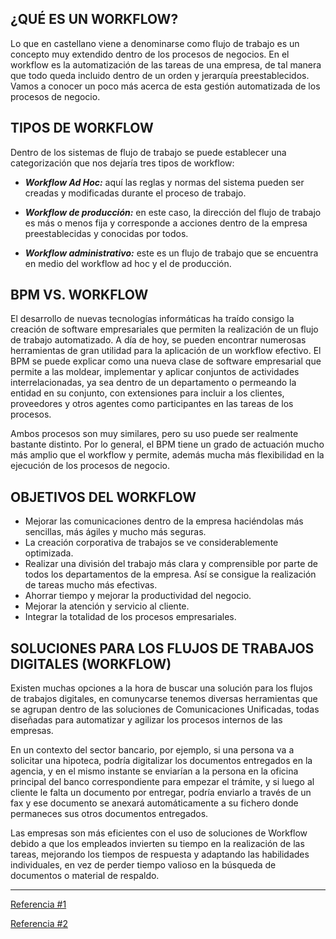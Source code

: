  **¿QUÉ ES UN WORKFLOW?**
 -
 Lo que en castellano viene a denominarse como flujo de trabajo es un concepto muy extendido dentro de los procesos de negocios. En el workflow es la automatización de las tareas de una empresa, de tal manera que todo queda incluido dentro de un orden y jerarquía preestablecidos. Vamos a conocer un poco más acerca de esta gestión automatizada de los procesos de negocio.

 **TIPOS DE WORKFLOW**
 -
 Dentro de los sistemas de flujo de trabajo se puede establecer una categorización que nos dejaría tres tipos de workflow:

* ***Workflow Ad Hoc:*** aquí las reglas y normas del sistema pueden ser creadas y modificadas durante el proceso de trabajo.

* ***Workflow de producción:*** en este caso, la dirección del flujo de trabajo es más o menos fija y corresponde a acciones dentro de la empresa preestablecidas y conocidas por todos.
* ***Workflow administrativo:*** este es un flujo de trabajo que se encuentra en medio del workflow ad hoc y el de producción.

**BPM VS. WORKFLOW**
-
El desarrollo de nuevas tecnologías informáticas ha traído consigo la creación de software empresariales que permiten la realización de un flujo de trabajo automatizado. A día de hoy, se pueden encontrar numerosas herramientas de gran utilidad para la aplicación de un workflow efectivo.
El BPM se puede explicar como una nueva clase de software empresarial que permite a las moldear, implementar y aplicar conjuntos de actividades interrelacionadas, ya sea dentro de un departamento o permeando la entidad en su conjunto, con extensiones para incluir a los clientes, proveedores y otros agentes como participantes en las tareas de los procesos.

Ambos procesos son muy similares, pero su uso puede ser realmente bastante distinto. Por lo general, el BPM tiene un grado de actuación mucho más amplio que el workflow y permite, además mucha más flexibilidad en la ejecución de los procesos de negocio.

**OBJETIVOS DEL WORKFLOW**
-
* Mejorar las comunicaciones dentro de la empresa haciéndolas más sencillas, más ágiles y mucho más seguras.
* La creación corporativa de trabajos se ve considerablemente optimizada.
* Realizar una división del trabajo más clara y comprensible por parte de todos los departamentos de la empresa. Así se consigue la realización de tareas mucho más efectivas.
* Ahorrar tiempo y mejorar la productividad del negocio.
* Mejorar la atención y servicio al cliente.
* Integrar la totalidad de los procesos empresariales.

**SOLUCIONES PARA LOS FLUJOS DE TRABAJOS DIGITALES (WORKFLOW)**
-
Existen muchas opciones a la hora de buscar una solución para los flujos de trabajos digitales, en comunycarse tenemos diversas herramientas que se agrupan dentro de las soluciones de Comunicaciones Unificadas, todas diseñadas para automatizar y agilizar los procesos internos de las empresas.

En un contexto del sector bancario, por ejemplo, si una persona va a solicitar una hipoteca, podría digitalizar los documentos entregados en la agencia, y en el mismo instante se enviarían a la persona en la oficina principal del banco correspondiente para empezar el trámite, y si luego al cliente le falta un documento por entregar, podría enviarlo a través de un fax y ese documento se anexará automáticamente a su fichero donde permaneces sus otros documentos entregados.

Las empresas son más eficientes con el uso de soluciones de Workflow debido a que los empleados invierten su tiempo en la realización de las tareas, mejorando los tiempos de respuesta y adaptando las habilidades individuales, en vez de perder tiempo valioso en la búsqueda de documentos o material de respaldo.


------------------

[Referencia #1](https://www.danydelvalle.com/que-es-un-workflow/)

[Referencia #2](https://www.comunycarse.com/es/que-es-workflow-informatica-objetivos-soluciones/)
